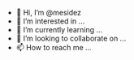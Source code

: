 - 👋 Hi, I’m @mesidez
- 👀 I’m interested in ...
- 🌱 I’m currently learning ...
- 💞️ I’m looking to collaborate on ...
- 📫 How to reach me ...

<!---
mesidez/mesidez is a ✨ special ✨ repository because its `README.md` (this file) appears on your GitHub profile.
You can click the Preview link to take a look at your changes.
--->
